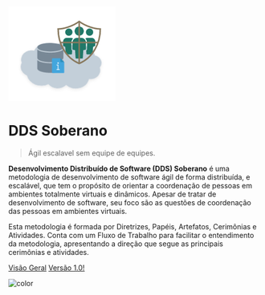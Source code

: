 ![logo](assets/logo.png)

# DDS Soberano

> Ágil escalavel sem equipe de equipes.

**Desenvolvimento Distribuído de Software (DDS) Soberano** é uma metodologia de desenvolvimento de software ágil de forma distribuída, e escalável, que tem o propósito de orientar a coordenação de pessoas em ambientes totalmente virtuais e dinâmicos. Apesar de tratar de desenvolvimento de software, seu foco são as questões de coordenação das pessoas em ambientes virtuais.

Esta metodologia é formada por Diretrizes, Papéis, Artefatos, Cerimônias e Atividades. Conta com um Fluxo de Trabalho para facilitar o entendimento da metodologia, apresentando a direção que segue as principais cerimônias e atividades.

[Visão Geral](README.md)
[Versão 1.0!](version_1.md)

![color](#D9F8F5)
